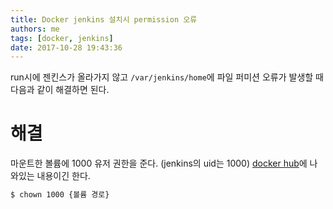 ```yaml
---
title: Docker jenkins 설치시 permission 오류
authors: me
tags: [docker, jenkins]
date: 2017-10-28 19:43:36
---
```


run시에 젠킨스가 올라가지 않고 `/var/jenkins/home`에 파일 퍼미션 오류가 발생할 때 다음과 같이 해결하면 된다.

# 해결

마운트한 볼륨에 1000 유저 권한을 준다. (jenkins의 uid는 1000) [docker hub](https://hub.docker.com/_/jenkins/)에 나와있는 내용이긴 한다.

```bash
$ chown 1000 {볼륨 경로}
```
